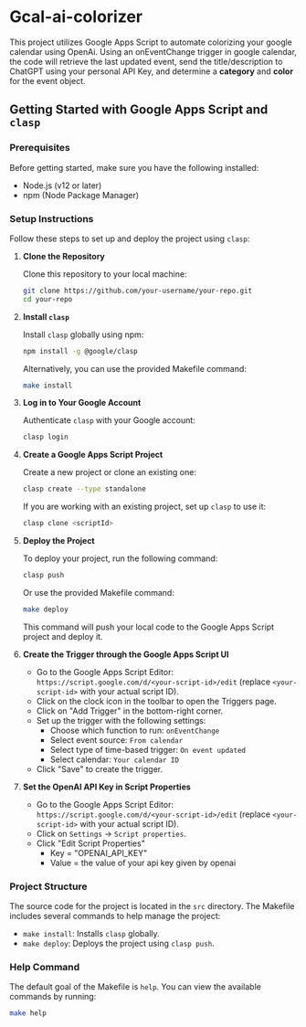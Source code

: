 # Gcal-ai-colorizer 

This project utilizes Google Apps Script to automate colorizing your google calendar using OpenAi. Using an onEventChange trigger in google calendar, the code will retrieve the last updated event, send the title/description to ChatGPT using your personal API Key, and determine a **category** and **color** for the event object. 

## Getting Started with Google Apps Script and `clasp`

### Prerequisites

Before getting started, make sure you have the following installed:

- Node.js (v12 or later)
- npm (Node Package Manager)

### Setup Instructions

Follow these steps to set up and deploy the project using `clasp`:

1. **Clone the Repository**

    Clone this repository to your local machine:

    ```bash
    git clone https://github.com/your-username/your-repo.git
    cd your-repo
    ```

2. **Install `clasp`**

    Install `clasp` globally using npm:

    ```bash
    npm install -g @google/clasp
    ```

    Alternatively, you can use the provided Makefile command:

    ```bash
    make install
    ```

3. **Log in to Your Google Account**

    Authenticate `clasp` with your Google account:

    ```bash
    clasp login
    ```

4. **Create a Google Apps Script Project**

    Create a new project or clone an existing one:

    ```bash
    clasp create --type standalone
    ```

    If you are working with an existing project, set up `clasp` to use it:

    ```bash
    clasp clone <scriptId>
    ```

5. **Deploy the Project**

    To deploy your project, run the following command:

    ```bash
    clasp push
    ```

    Or use the provided Makefile command:

    ```bash
    make deploy
    ```

    This command will push your local code to the Google Apps Script project and deploy it.

6. **Create the Trigger through the Google Apps Script UI**

    - Go to the Google Apps Script Editor: `https://script.google.com/d/<your-script-id>/edit` (replace `<your-script-id>` with your actual script ID).
    - Click on the clock icon in the toolbar to open the Triggers page.
    - Click on "Add Trigger" in the bottom-right corner.
    - Set up the trigger with the following settings:
        - Choose which function to run: `onEventChange`
        - Select event source: `From calendar`
        - Select type of time-based trigger: `On event updated`
        - Select calendar: `Your calendar ID`
    - Click "Save" to create the trigger.

7. **Set the OpenAI API Key in Script Properties**

    - Go to the Google Apps Script Editor: `https://script.google.com/d/<your-script-id>/edit` (replace `<your-script-id>` with your actual script ID).
    - Click on `Settings` -> `Script properties`.
    - Click "Edit Script Properties"
        - Key = "OPENAI_API_KEY"
        - Value = the value of your api key given by openai

### Project Structure

The source code for the project is located in the `src` directory. The Makefile includes several commands to help manage the project:

- `make install`: Installs `clasp` globally.
- `make deploy`: Deploys the project using `clasp push`.

### Help Command

The default goal of the Makefile is `help`. You can view the available commands by running:

```bash
make help
